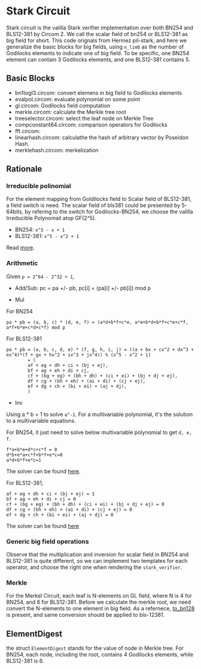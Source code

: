 # Stark Circuit

Stark circuit is the valilla Stark verifier implementation over both BN254 and BLS12-381 by Circom 2. We call the scalar field of bn254 or BLS12-381 as big field for short.
This code orignals from Hermez pil-stark, and here we generalize the basic blocks for big fields, using `n_limb` as the number of Godilocks elements to indicate one of big field.
To be specific, one BN254 element can contain 3 Godilocks elements, and one BLS12-381 contains 5.

## Basic Blocks

* bn1togl3.circom: convert elemens in big field to Godilocks elements
* evalpol.circom: evaluate polynomial on some point
* gl.circom: Godilocks field computation
* merkle.circom: calculate the Merkle tree root
* treeselector.circom: select the leaf node on Merkle Tree
* compconstant64.circom: comparison operators for Godilocks
* fft.circom:
* linearhash.circom: calculathe the hash of arbitrary vector by Poseidon Hash.
* merklehash.circom: merkelization

## Rationale

### Irreducible polinomial

For the element mapping from Goldilocks field to Scalar field of BLS12-381, a field switch is need.
The scalar field of bls381 could be presented by 5-64bits, by refering to the switch for Godilocks-BN254, we choose the valilla Irreducible Polynomail atop GF(2^5).

* BN254: `x^3 - x + 1`
* BLS12-381: `x^5 - x^2 + 1`

Read [more](https://www.partow.net/programming/polynomials/index.html).

### Arithmetic

Given `p = 2^64 - 2^32 + 1`,

* Add/Sub: pc = pa +/- pb, pc[i] = (pa[i] +/- pb[i]) mod p

* Mul

For BN254

```
pa * pb = (a, b, c) * (d, e, f) = (a*d+b*f+c*e, a*e+b*d+b*f+c*e+c*f, a*f+b*e+c*d+c*f) mod p
```

For BLS12-381


```
pa * pb = (a, b, c, d, e) * (f, g, h, i, j) = ((a + bx + cx^2 + dx^3 + ex^4)*(f + gx + hx^2 + ix^3 + jx^4)) % (x^5 - x^2 + 1)
        = (
        af + eg + dh + ci + (bj + ej),
        bf + ag + eh + di + cj,
        cf + (bg + eg) + (bh + dh) + (ci + ei) + (bj + dj + ej),
        df + cg + (bh + eh) + (ai + di) + (cj + ej),
        ef + dg + ch + (bi + ei) + (aj + dj),
        )
```

* Inv

Using a * b = 1 to solve `a^-1`. For a multivariable polynomial, it's the solution to a multivariable equations.

For BN254, it just need to solve below multivariable polynomial to get `d, e, f`.

```
f*a+b*e+d*c+c*f = 0
d*b+e*a+c*f+b*f+e*c=0
a*d+b*f+e*c=1
```

The solver can be found [here](https://www.polymathlove.com/polymonials/midpoint-of-a-line/symbolic-equation-solving.html#c=solve_algstepsequationsolvesystem&v247=d%252Ce%252Cf&v248=3&v249=f*a%2Bb*e%2Bd*c%2B%2520c*f%2520%253D%25200&v250=d*b%2Be*a%2Bc*f%2Bb*f%2Be*c%253D0&v251=a*d%2Bb*f%2Be*c%253D1).

For BLS12-381,

```
af + eg + dh + ci + (bj + ej) = 1
bf + ag + eh + di + cj = 0
cf + (bg + eg) + (bh + dh) + (ci + ei) + (bj + dj + ej) = 0
df + cg + (bh + eh) + (ai + di) + (cj + ej) = 0
ef + dg + ch + (bi + ei) + (aj + dj) = 0
```

The solver can be found [here](https://www.polymathlove.com/polymonials/midpoint-of-a-line/symbolic-equation-solving.html#c=solve_algstepsequationsolvesystem&v247=f%252Cg%252Ch%252Ci%252Cj&v248=5&v249=af%2520%2B%2520eg%2520%2B%2520dh%2520%2B%2520ci%2520%2B%2520%2528bj%2520%2B%2520ej%2529%2520%253D%25201&v250=bf%2520%2B%2520ag%2520%2B%2520eh%2520%2B%2520di%2520%2B%2520cj%2520%253D%25200&v251=cf%2520%2B%2520%2528bg%2520%2B%2520eg%2529%2520%2B%2520%2528bh%2520%2B%2520dh%2529%2520%2B%2520%2528ci%2520%2B%2520ei%2529%2520%2B%2520%2528bj%2520%2B%2520dj%2520%2B%2520ej%2529%2520%253D%25200&v252=df%2520%2B%2520cg%2520%2B%2520%2528bh%2520%2B%2520eh%2529%2520%2B%2520%2528ai%2520%2B%2520di%2529%2520%2B%2520%2528cj%2520%2B%2520ej%2529%2520%253D%25200&v253=ef%2520%2B%2520dg%2520%2B%2520ch%2520%2B%2520%2528bi%2520%2B%2520ei%2529%2520%2B%2520%2528aj%2520%2B%2520dj%2529%2520%253D%25200)

### Generic big field operations

Observe that the multiplication and inversion for scalar field in BN254 and BLS12-381 is quite different, so we can implement two templates for each operator, and choose the right one when rendering the `stark_verifier`.

### Merkle

For the Merkel Circuit, each leaf is N-elements on GL field, where N is 4 for BN254, and 6 for BLS12-381. Before we calculate the merkle root, we need convert the N-elements to one element in big field.
As a refernece, [to\_bn128](https://github.com/0xEigenLabs/eigen-zkvm/blob/main/starky/src/digest.rs#L73) is present, and same conversion should be applied to bls-12381.

## ElementDigest

the struct `ElementDigest` stands for the value of node in Merkle tree. For BN254, each node, including the root, contains 4 Godilocks elements, while BLS12-381 is 6.

